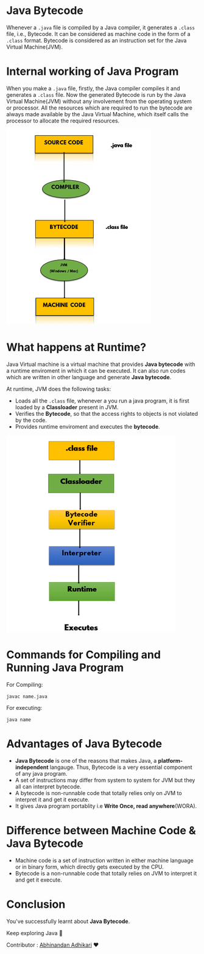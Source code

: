 # __Java Bytecode__
Whenever a ```.java``` file is compiled by a Java compiler, it generates a ```.class``` file, i.e., Bytecode. It can be considered as machine code in the form of a ```.class``` format. Bytecode is considered as an instruction set for the Java Virtual Machine(JVM).

# Internal working of Java Program

When you make a ```.java``` file, firstly, the Java compiler compiles it and generates a ```.class``` file. Now the generated Bytecode is run by the Java Virtual Machine(JVM) without any involvement from the operating system or processor. All the resources which are required to run the bytecode are always made available by the Java Virtual Machine, which itself calls the processor to allocate the required resources.

![image](../Assets/bytecode_flowchart.png)

# What happens at __Runtime__?

Java Virtual machine is a virtual machine that provides __Java bytecode__ with a runtime enviroment in which it can be executed. It can also run codes which are written in other language and generate __Java bytecode__.

At runtime, JVM does the following tasks:

- Loads all the ```.class``` file, whenever a you run a java program, it is first loaded by a __Classloader__ present in JVM.
- Verifies the __Bytecode__, so that the access rights to objects is not violated by the code.
- Provides runtime enviroment and executes the __bytecode__.

![image](../Assets/bytecode_runtime.png)

#  Commands for Compiling and Running Java Program
For Compiling:
```
javac name.java
```
For executing:
```
java name
```

# Advantages of __Java Bytecode__

- __Java Bytecode__ is one of the reasons that makes Java, a __platform-independent__ langauge. Thus, Bytecode is a very essential component of any java program.
- A set of instructions may differ from system to system for JVM but they all can interpret bytecode.
- A bytecode is non-runnable code that totally relies only on JVM to interpret it and get it execute.
- It gives Java program portablity i.e __Write Once, read anywhere__(WORA).

# Difference between Machine Code & Java Bytecode

- Machine code is a set of instruction written in either machine language or in binary form, which directly gets executed by the CPU.
- Bytecode is a non-runnable code that totally relies on JVM to interpret it and get it execute.

# Conclusion
You've successfully learnt about __Java Bytecode__.

Keep exploring Java :wave:

Contributor : [Abhinandan Adhikari](https://github.com/AbhinandanAdhikari) :heart:
